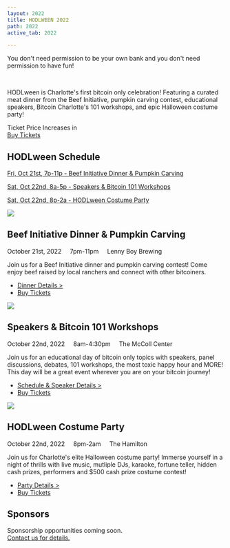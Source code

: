 ```yaml
---
layout: 2022
title: HODLWEEN 2022
path: 2022
active_tab: 2022

---
```


<div class="highlight-section4">
    <p class="hodlween-font">
    You don't need permission to be your own bank
	<span>and you don't need permission to have fun!</span>
    </p>
    <br>
    <p>
    HODLween is Charlotte's first bitcoin only celebration! Featuring a curated meat dinner from the Beef Initiative, pumpkin carving contest, educational speakers, Bitcoin Charlotte's 101 workshops, and epic Halloween costume party!
    </p>
</div>

<div class="highlight-section4">
	<div class="ticket-price-increase">
	    <span id="ticket-price-increase-hdr">Ticket Price Increases in</span>
	    <div id="countdown-ticker"></div>
		<a href="/2022/tickets" class="orange-pill-btn">Buy Tickets</a>
	</div>
</div>

<div class="highlight-section2">
    <h2>HODLween Schedule</h2>
    <div class="white-divider-mid"></div>
    <p><a href="/2022/#beef-initiative-dinner-pumpkin-carving">Fri, Oct 21st, 7p-11p - Beef Initiative Dinner & Pumpkin Carving</a></p>
    <p><a href="/2022/#speakers-workshops-schedule">Sat, Oct 22nd, 8a-5p - Speakers & Bitcoin 101 Workshops</a></p>
    <p><a href="/2022/#hodlween-costume-party">Sat, Oct 22nd, 8p-2a - HODLween Costume Party</a></p>
</div>

<article>
	<div class="color-image"><img src="/assets/img/pic2.jpg" /></div>
	<a id="beef-initiative-dinner-pumpkin-carving" />
	<h2>Beef Initiative Dinner & Pumpkin Carving</h2>
	<div class="white-divider"><div></div></div>
	<div class="details"><div>
		October 21st, 2022 &nbsp;&nbsp;&nbsp; 7pm-11pm &nbsp;&nbsp;&nbsp; <span>Lenny Boy Brewing</span>
	</div></div>
	<p>Join us for a Beef Initiative dinner and pumpkin carving contest! Come enjoy beef raised by local ranchers and connect with other bitcoiners.</p>
	<ul class="buy-links">
		<li><a href="/2022/beef-initiative-dinner-pumpkin-carving" class="buy-link">Dinner Details ></a></li>
		<li><a href="/2022/tickets" class="orange-pill-btn">Buy Tickets</a></li>
	</ul>
</article>

<article>
	<div class="color-image"><img src="/assets/img/pic6.jpg" /></div>
	<a id="speakers-workshops-schedule" />
	<h2>Speakers & Bitcoin 101 Workshops</h2>
	<div class="white-divider"><div></div></div>
	<div class="details"><div>
		October 22nd, 2022 &nbsp;&nbsp;&nbsp; 8am-4:30pm &nbsp;&nbsp;&nbsp; <span>The McColl Center</span>
	</div></div>
	<p>Join us for an educational day of bitcoin only topics with speakers, panel discussions, debates, 101 workshops, the most toxic happy hour and MORE! This day will be a great event wherever you are on your bitcoin journey!</p>
	<ul class="buy-links">
		<li><a href="/2022/speakers-workshops-schedule" class="buy-link">Schedule & Speaker Details ></a></li>
		<li><a href="/2022/tickets" class="orange-pill-btn">Buy Tickets</a></li>
	</ul>
</article>

<article>
	<div class="color-image"><img src="/assets/img/pic1.jpg" /></div>
	<a id="hodlween-costume-party" />
	<h2>HODLween Costume Party</h2>
	<div class="white-divider"><div></div></div>
	<div class="details"><div>
		October 22nd, 2022 &nbsp;&nbsp;&nbsp; 8pm-2am &nbsp;&nbsp;&nbsp; <span>The Hamilton</span>
	</div></div>
	<p>Join us for Charlotte's elite Halloween costume party! Immerse yourself in a night of thrills with live music, mutliple DJs, karaoke, fortune teller, hidden cash prizes, performers and $500 cash prize costume contest!</p>
	<ul class="buy-links">
		<li><a href="/2022/hodlween-costume-party" class="buy-link">Party Details ></a></li>
		<li><a href="/2022/tickets" class="orange-pill-btn">Buy Tickets</a></li>
	</ul>
</article>

<div class="highlight-section3">
    <h2>Sponsors</h2>
    <div class="white-divider-mid"></div>
    <p>Sponsorship opportunities coming soon.<br><a href="mailto:hodl@bitcoincharlotte.org">Contact us for details.</a></p>
</div>
